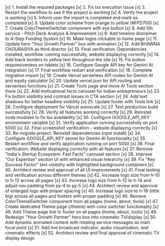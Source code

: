[x] 1. Install the required packages
[x] 2. Fix tsx execution issue
[x] 3. Restart the workflow to see if the project is working
[x] 4. Verify the project is working
[x] 5. Inform user the import is completed and mark as completed
[x] 6. Update color scheme from orange to yellow (#FFD700)
[x] 7. Create ColorThemeSwitcher component with eye button
[x] 8. Add 5th service - Pitch Deck Analysis & Improvement
[x] 9. Add timeline disclaimer to 4-Step Funding System
[x] 10. Make logos clickable to home page
[x] 11. Update hero "Your Growth Partner" box with animation
[x] 12. Add BHAWNA CHOURASIYA as third director
[x] 13. Final verification: Dependencies installed, workflow running successfully, website displaying correctly
[x] 14. Add black borders to yellow text throughout the site
[x] 15. Fix button responsiveness on tablets
[x] 16. Configure Google API key for Gemini AI integration
[x] 17. Final workflow restart and verification
[x] 18. Complete migration import
[x] 19. Create Vercel serverless API routes for Gemini AI and equity calculator
[x] 20. Update vercel.json for API routing and serverless functions
[x] 21. Create Tools page and move AI Tools section there
[x] 22. Add motivational facts carousel for Indian entrepreneurs
[x] 23. Fix button visibility and contrast issues in CTA section
[x] 24. Add text shadows for better headline visibility
[x] 25. Update footer with Tools link
[x] 26. Configure deployment for Vercel autoscale
[x] 27. Test production build successfully
[x] 28. Verify all features working correctly
[x] 29. Reinstall node modules to fix tsx availability
[x] 30. Configure GOOGLE_API_KEY environment variable
[x] 31. Verify application running successfully on port 5000
[x] 32. Final screenshot verification - website displaying correctly
[x] 33. Re-migrate project: Reinstall dependencies (npm install)
[x] 34. Configure GOOGLE_API_KEY secret for Gemini AI functionality
[x] 35. Restart workflow and verify application running on port 5000
[x] 36. Final verification: Website displaying correctly with all features
[x] 37. Remove "India's Startup Ecosystem: Fast Facts" carousel section
[x] 38. Improve "Our Expertise" section UI with enhanced visual hierarchy
[x] 39. Fix "Key Success Factor" text visibility with highlighted background containers
[x] 40. Architect review and approval of all UI improvements
[x] 41. Final testing and verification across different themes
[x] 42. Increase logo size from h-10 to h-12 across all pages
[x] 43. Increase logo size from h-12 to h-14 and adjust nav padding from py-4 to py-5
[x] 44. Architect review and approval of enlarged logo with proper spacing
[x] 45. Increase logo size to h-16 (little big) across all pages and footers with proper padding
[x] 46. Remove ColorThemeSwitcher component from all pages (home, about, tools)
[x] 47. Create dedicated Theme page (/theme) with color switcher functionality
[x] 48. Add Theme page link to footer on all pages (home, about, tools)
[x] 49. Redesign "Your Growth Partner" hero box into cinematic TV/display
[x] 50. Add dynamic animated content with rotating service messages as main focal point
[x] 51. Add live broadcast indicator, audio visualization, and cinematic effects
[x] 52. Architect review and final approval of cinematic TV display design